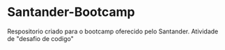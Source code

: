 # Santander-Bootcamp

Respositorio criado para o bootcamp oferecido pelo Santander. 
Atividade de "desafio de codigo" 
